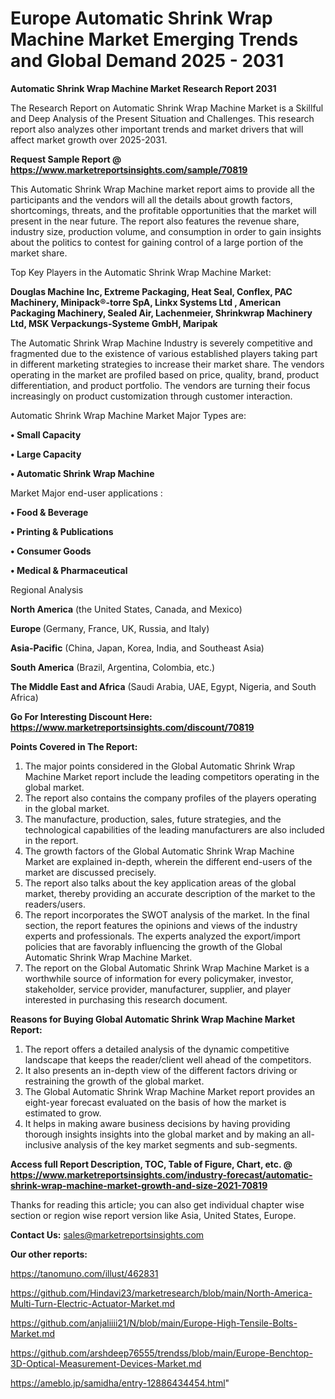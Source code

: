 # Europe Automatic Shrink Wrap Machine Market Emerging Trends and Global Demand 2025 - 2031

<strong>Automatic Shrink Wrap Machine Market Research Report 2031</strong>

The Research Report on Automatic Shrink Wrap Machine Market is a Skillful and Deep Analysis of the Present Situation and Challenges. This research report also analyzes other important trends and market drivers that will affect market growth over 2025-2031.

<strong>Request Sample Report @ <a href=https://www.marketreportsinsights.com/sample/70819>https://www.marketreportsinsights.com/sample/70819</a></strong>

This Automatic Shrink Wrap Machine market report aims to provide all the participants and the vendors will all the details about growth factors, shortcomings, threats, and the profitable opportunities that the market will present in the near future. The report also features the revenue share, industry size, production volume, and consumption in order to gain insights about the politics to contest for gaining control of a large portion of the market share.

Top Key Players in the Automatic Shrink Wrap Machine Market:

<strong>Douglas Machine Inc, Extreme Packaging, Heat Seal, Conflex, PAC Machinery, Minipack®-torre SpA, Linkx Systems Ltd , American Packaging Machinery, Sealed Air, Lachenmeier, Shrinkwrap Machinery Ltd, MSK Verpackungs-Systeme GmbH, Maripak</strong>

The Automatic Shrink Wrap Machine Industry is severely competitive and fragmented due to the existence of various established players taking part in different marketing strategies to increase their market share. The vendors operating in the market are profiled based on price, quality, brand, product differentiation, and product portfolio. The vendors are turning their focus increasingly on product customization through customer interaction.

Automatic Shrink Wrap Machine Market Major Types are:

<strong>• Small Capacity

• Large Capacity

• Automatic Shrink Wrap Machine</strong>

Market Major end-user applications :

<strong>• Food & Beverage

• Printing & Publications

• Consumer Goods

• Medical & Pharmaceutical</strong>

Regional Analysis

</u><strong><b>North America</b></strong> (the United States, Canada, and Mexico)

<strong><b>Europe </b></strong>(Germany, France, UK, Russia, and Italy)

<strong><b>Asia-Pacific</b></strong> (China, Japan, Korea, India, and Southeast Asia)

<strong><b>South America</b></strong> (Brazil, Argentina, Colombia, etc.)

<strong><b>The Middle East and Africa</b></strong> (Saudi Arabia, UAE, Egypt, Nigeria, and South Africa)

<strong>Go For Interesting Discount Here: <a href=https://www.marketreportsinsights.com/discount/70819>https://www.marketreportsinsights.com/discount/70819</a></strong>

<strong>Points Covered in The Report:</strong>
<ol>
  <li>The major points considered in the Global Automatic Shrink Wrap Machine Market report include the leading competitors operating in the global market.</li>
  <li>The report also contains the company profiles of the players operating in the global market.</li>
  <li>The manufacture, production, sales, future strategies, and the technological capabilities of the leading manufacturers are also included in the report.</li>
  <li>The growth factors of the Global Automatic Shrink Wrap Machine Market are explained in-depth, wherein the different end-users of the market are discussed precisely.</li>
  <li>The report also talks about the key application areas of the global market, thereby providing an accurate description of the market to the readers/users.</li>
  <li>The report incorporates the SWOT analysis of the market. In the final section, the report features the opinions and views of the industry experts and professionals. The experts analyzed the export/import policies that are favorably influencing the growth of the Global Automatic Shrink Wrap Machine Market.</li>
  <li>The report on the Global Automatic Shrink Wrap Machine Market is a worthwhile source of information for every policymaker, investor, stakeholder, service provider, manufacturer, supplier, and player interested in purchasing this research document.</li>
</ol>
<strong>Reasons for Buying Global Automatic Shrink Wrap Machine Market Report:</strong>

<ol>
  <li>The report offers a detailed analysis of the dynamic competitive landscape that keeps the reader/client well ahead of the competitors.</li>
  <li>It also presents an in-depth view of the different factors driving or restraining the growth of the global market.</li>
  <li>The Global Automatic Shrink Wrap Machine Market report provides an eight-year forecast evaluated on the basis of how the market is estimated to grow.</li>
  <li>It helps in making aware business decisions by having providing thorough insights insights into the global market and by making an all-inclusive analysis of the key market segments and sub-segments.</li>
</ol>
<strong>Access full Report Description, TOC, Table of Figure, Chart, etc. @ <a href=https://www.marketreportsinsights.com/industry-forecast/automatic-shrink-wrap-machine-market-growth-and-size-2021-70819>https://www.marketreportsinsights.com/industry-forecast/automatic-shrink-wrap-machine-market-growth-and-size-2021-70819</a></strong>


Thanks for reading this article; you can also get individual chapter wise section or region wise report version like Asia, United States, Europe.

<strong>Contact Us:</strong>
sales@marketreportsinsights.com

<strong>Our other reports:</strong>

<a href=https://tanomuno.com/illust/462831>https://tanomuno.com/illust/462831</a>

<a href=https://github.com/Hindavi23/marketresearch/blob/main/North-America-Multi-Turn-Electric-Actuator-Market.md>https://github.com/Hindavi23/marketresearch/blob/main/North-America-Multi-Turn-Electric-Actuator-Market.md</a>

<a href=https://github.com/anjaliiii21/N/blob/main/Europe-High-Tensile-Bolts-Market.md>https://github.com/anjaliiii21/N/blob/main/Europe-High-Tensile-Bolts-Market.md</a>

<a href=https://github.com/arshdeep76555/trendss/blob/main/Europe-Benchtop-3D-Optical-Measurement-Devices-Market.md>https://github.com/arshdeep76555/trendss/blob/main/Europe-Benchtop-3D-Optical-Measurement-Devices-Market.md</a>

<a href=https://ameblo.jp/samidha/entry-12886434454.html>https://ameblo.jp/samidha/entry-12886434454.html</a>"

